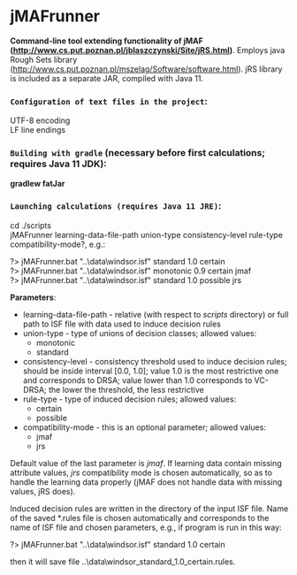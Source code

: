 # jMAFrunner

**Command-line tool extending functionality of jMAF (http://www.cs.put.poznan.pl/jblaszczynski/Site/jRS.html)**. Employs java Rough Sets library (http://www.cs.put.poznan.pl/mszelag/Software/software.html). jRS library is included as a separate JAR, compiled with Java 11.

### `Configuration of text files in the project`:
UTF-8 encoding\
LF line endings

### `Building with gradle` (necessary before first calculations; requires Java 11 JDK):
**gradlew fatJar**

### `Launching calculations (requires Java 11 JRE)`:
cd ./scripts\
jMAFrunner learning-data-file-path union-type consistency-level rule-type compatibility-mode?, e.g.:

?> jMAFrunner.bat "..\data\windsor.isf" standard 1.0 certain\
?> jMAFrunner.bat "..\data\windsor.isf" monotonic 0.9 certain jmaf\
?> jMAFrunner.bat "..\data\windsor.isf" standard 1.0 possible jrs

**Parameters**:
- learning-data-file-path - relative (with respect to *scripts* directory) or full path to ISF file with data used to induce decision rules
- union-type - type of unions of decision classes; allowed values:
  - monotonic
  - standard
- consistency-level - consistency threshold used to induce decision rules; should be inside interval [0.0, 1.0]; value 1.0 is the most restrictive one and corresponds to DRSA; value lower than 1.0 corresponds to VC-DRSA; the lower the threshold, the less restrictive
- rule-type - type of induced decision rules; allowed values:
  - certain
  - possible
- compatibility-mode - this is an optional parameter; allowed values:
  - jmaf
  - jrs

Default value of the last parameter is *jmaf*. If learning data contain missing attribute values, *jrs* compatibility mode is chosen automatically, so as to handle the learning data properly (jMAF does not handle data with missing values, jRS does).

Induced decision rules are written in the directory of the input ISF file. Name of the saved \*.rules file is chosen automatically and corresponds to the name of ISF file and chosen parameters, e.g., if program is run in this way:

?> jMAFrunner.bat "..\data\windsor.isf" standard 1.0 certain

then it will save file ..\data\windsor_standard_1.0_certain.rules.
